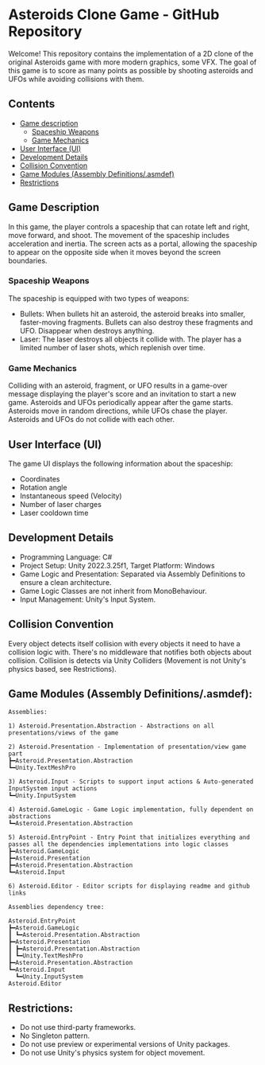 # Asteroids Clone Game - GitHub Repository
Welcome! This repository contains the implementation of a 2D clone of the original Asteroids game with more modern graphics, some VFX. The goal of this game is to score as many points as possible by shooting asteroids and UFOs while avoiding collisions with them.

## Contents

* [Game description](#game-description)
  * [Spaceship Weapons](#spaceship-weapons)
  * [Game Mechanics](#game-mechanics)
* [User Interface (UI)](#user-interface-ui)
* [Development Details](#development-details)
* [Collision Convention](#collision-convention)
* [Game Modules (Assembly Definitions/.asmdef)](#game-modules-assembly-definitionsasmdef)
* [Restrictions](#restrictions)

## Game Description
In this game, the player controls a spaceship that can rotate left and right, move forward, and shoot. The movement of the spaceship includes acceleration and inertia. The screen acts as a portal, allowing the spaceship to appear on the opposite side when it moves beyond the screen boundaries.

### Spaceship Weapons
The spaceship is equipped with two types of weapons:

* Bullets: When bullets hit an asteroid, the asteroid breaks into smaller, faster-moving fragments. Bullets can also destroy these fragments and UFO. Disappear when destroys anything.
* Laser: The laser destroys all objects it collide with. The player has a limited number of laser shots, which replenish over time.

### Game Mechanics
Colliding with an asteroid, fragment, or UFO results in a game-over message displaying the player's score and an invitation to start a new game.
Asteroids and UFOs periodically appear after the game starts. Asteroids move in random directions, while UFOs chase the player. Asteroids and UFOs do not collide with each other.

## User Interface (UI)
The game UI displays the following information about the spaceship:

* Coordinates
* Rotation angle
* Instantaneous speed (Velocity)
* Number of laser charges
* Laser cooldown time

## Development Details
* Programming Language: C#
* Project Setup: Unity 2022.3.25f1, Target Platform: Windows
* Game Logic and Presentation: Separated via Assembly Definitions to ensure a clean architecture.
* Game Logic Classes are not inherit from MonoBehaviour.
* Input Management: Unity's Input System.

## Collision Convention

Every object detects itself collision with every objects it need to have a collision logic with. There's no middleware that notifies both objects about collision. Collision is detects via Unity Colliders (Movement is not Unity's physics based, see Restrictions).

## Game Modules (Assembly Definitions/.asmdef):

```
Assemblies:

1) Asteroid.Presentation.Abstraction - Abstractions on all presentations/views of the game

2) Asteroid.Presentation - Implementation of presentation/view game part
┣━Asteroid.Presentation.Abstraction
┗━Unity.TextMeshPro

3) Asteroid.Input - Scripts to support input actions & Auto-generated InputSystem input actions
┗━Unity.InputSystem

4) Asteroid.GameLogic - Game Logic implementation, fully dependent on abstractions
┗━Asteroid.Presentation.Abstraction

5) Asteroid.EntryPoint - Entry Point that initializes everything and passes all the dependencies implementations into logic classes
┣━Asteroid.GameLogic
┣━Asteroid.Presentation
┣━Asteroid.Presentation.Abstraction
┗━Asteroid.Input

6) Asteroid.Editor - Editor scripts for displaying readme and github links

Assemblies dependency tree:

Asteroid.EntryPoint
┣━Asteroid.GameLogic
┃ ┗━Asteroid.Presentation.Abstraction
┣━Asteroid.Presentation
┃ ┣━Asteroid.Presentation.Abstraction
┃ ┗━Unity.TextMeshPro
┣━Asteroid.Presentation.Abstraction
┗━Asteroid.Input
  ┗━Unity.InputSystem
Asteroid.Editor
```

## Restrictions:
* Do not use third-party frameworks.
* No Singleton pattern.
* Do not use preview or experimental versions of Unity packages.
* Do not use Unity's physics system for object movement.